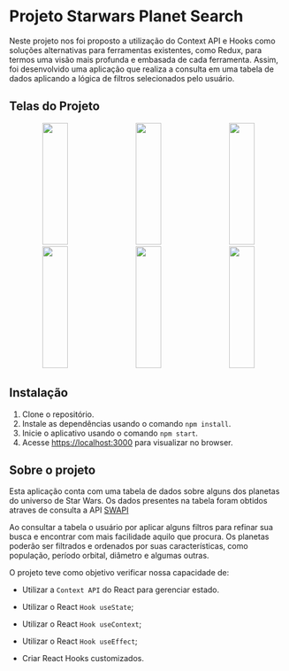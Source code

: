 # Projeto Starwars Planet Search

Neste projeto nos foi proposto a utilização do Context API e Hooks como soluções alternativas para ferramentas existentes, como Redux, para termos uma visão mais profunda e embasada de cada ferramenta. Assim, foi desenvolvido uma aplicação que realiza a consulta em uma tabela de dados aplicando a lógica de filtros selecionados pelo usuário.

## Telas do Projeto

<div align="center">
  <img height="220em" width="30%" src="https://user-images.githubusercontent.com/19375752/236010924-9592b05c-80ff-401f-a50c-8cd3e2996b8f.png" />&emsp;
  <img height="220em" width="30%" src="https://user-images.githubusercontent.com/19375752/236011745-1a4b5f30-c86b-43f5-8f22-ff3da3c78e8b.png" />&emsp;
  <img height="220em" width="30%" src="https://user-images.githubusercontent.com/19375752/236011965-386e965f-8834-4250-94c9-d844aac88fde.png" />
</div>
<div align="center">
  <img height="220em" width="30%" src="https://user-images.githubusercontent.com/19375752/236012247-994437de-ae6b-4168-8ed7-53a1740ce8dd.png" />&emsp;
  <img height="220em" width="30%" src="https://user-images.githubusercontent.com/19375752/236012687-4643d965-b873-4f5f-8e0d-679310590c94.png" />&emsp;
  <img height="220em" width="30%" src="https://user-images.githubusercontent.com/19375752/236013296-6c4ee234-d864-4e1c-b7b4-6a017694bb10.png" />
</div>

## Instalação

 1. Clone o repositório.
 2. Instale as dependências usando o comando `npm install`.
 3. Inicie o aplicativo usando o comando `npm start`.
 4. Acesse [https://localhost:3000](https://localhost:3000) para visualizar no browser.

## Sobre o projeto

Esta aplicação conta com uma tabela de dados sobre alguns dos planetas do universo de Star Wars. Os dados presentes na tabela foram obtidos atraves de consulta a API [SWAPI](https://swapi.py4e.com/)

Ao consultar a tabela o usuário por aplicar alguns filtros para refinar sua busca e encontrar com mais facilidade aquilo que procura. Os planetas poderão ser filtrados e ordenados por suas características, como população, período orbital, diâmetro e algumas outras.

O projeto teve como objetivo verificar nossa capacidade de:

- Utilizar a `Context API` do React para gerenciar estado.

- Utilizar o React `Hook useState`;

- Utilizar o React `Hook useContext`;

- Utilizar o React `Hook useEffect`;

- Criar React Hooks customizados.
